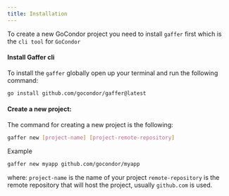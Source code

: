 ```yaml
---
title: Installation
---
```


To create a new GoCondor project you need to install `gaffer` first which is the `cli tool` for `GoCondor`

#### Install Gaffer cli
To install the `gaffer` globally open up your terminal and run the following command:
```bash
go install github.com/gocondor/gaffer@latest
```

#### Create a new project:
The command for creating a new project is the following:
```bash
gaffer new [project-name] [project-remote-repository]
```
Example
```bash
gaffer new myapp github.com/gocondor/myapp
```
where:
`project-name` is the name of your project
`remote-repository` is the remote repository that will host the project, usually `github.com` is used.
